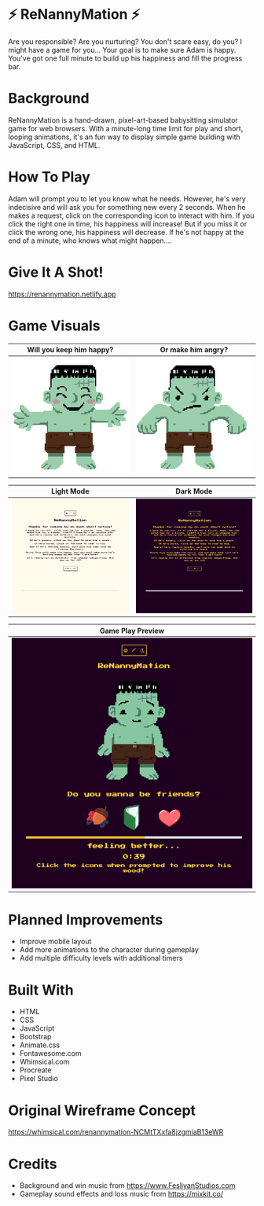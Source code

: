 # ⚡️ ReNannyMation ⚡️
Are you responsible? Are you nurturing? You don't scare easy, do you? I might have a game for you...
Your goal is to make sure Adam is happy. You've got one full minute to build up his happiness and fill the progress bar. 

# Background
ReNannyMation is a hand-drawn, pixel-art-based babysitting simulator game for web browsers. With a minute-long time limit for play and short, looping animations, it's an fun way to display simple game building with JavaScript, CSS, and HTML.

# How To Play
Adam will prompt you to let you know what he needs. However, he's very indecisive and will ask you for something new every 2 seconds. When he makes a request, click on the corresponding icon to interact with him. If you click the right one in time, his happiness will increase! But if you miss it or click the wrong one, his happiness will decrease. If he's not happy at the end of a minute, who knows what might happen....

# Give It A Shot!
https://renannymation.netlify.app

# Game Visuals

| Will you keep him happy? | Or make him angry? |
| :---------: | :---------: |
|![game play gif](images/happy.gif "Winning sprite") | ![game play gif](images/angry.gif "Losing sprite")

|Light Mode | Dark Mode |
| :---------: | :---------: |
|![light mode](images/light-mode.png "Light mode")|![dark mode](images/dark-mode.png "Dark mode")

|Game Play Preview|
| :---------: |
|![game play screen](images/gameplay.png "Game play display")|


# Planned Improvements
* Improve mobile layout
* Add more animations to the character during gameplay
* Add multiple difficulty levels with additional timers

# Built With
* HTML
* CSS
* JavaScript
* Bootstrap
* Animate.css
* Fontawesome.com
* Whimsical.com
* Procreate
* Pixel Studio

# Original Wireframe Concept
https://whimsical.com/renannymation-NCMtTXxfa8jzgmiaB13eWR

# Credits
* Background and win music from https://www.FesliyanStudios.com
* Gameplay sound effects and loss music from https://mixkit.co/
